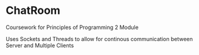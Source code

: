 # ChatRoom
Coursework for Principles of Programming 2 Module

Uses Sockets and Threads to allow for continous communication between Server and Multiple Clients
